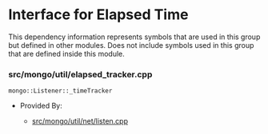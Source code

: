 
# Interface for Elapsed Time
This dependency information represents symbols that are used in this group but defined in other modules.  Does not include symbols used in this group that are defined inside this module.

### src/mongo/util/elapsed\_tracker.cpp

<div></div>

    mongo::Listener::_timeTracker

- Provided By:

    - [src/mongo/util/net/listen.cpp](../../../../network/network\_core)
